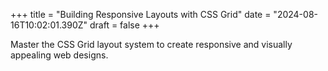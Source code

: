+++
title = "Building Responsive Layouts with CSS Grid"
date = "2024-08-16T10:02:01.390Z"
draft = false
+++

  Master the CSS Grid layout system to create responsive and visually appealing web designs.
        